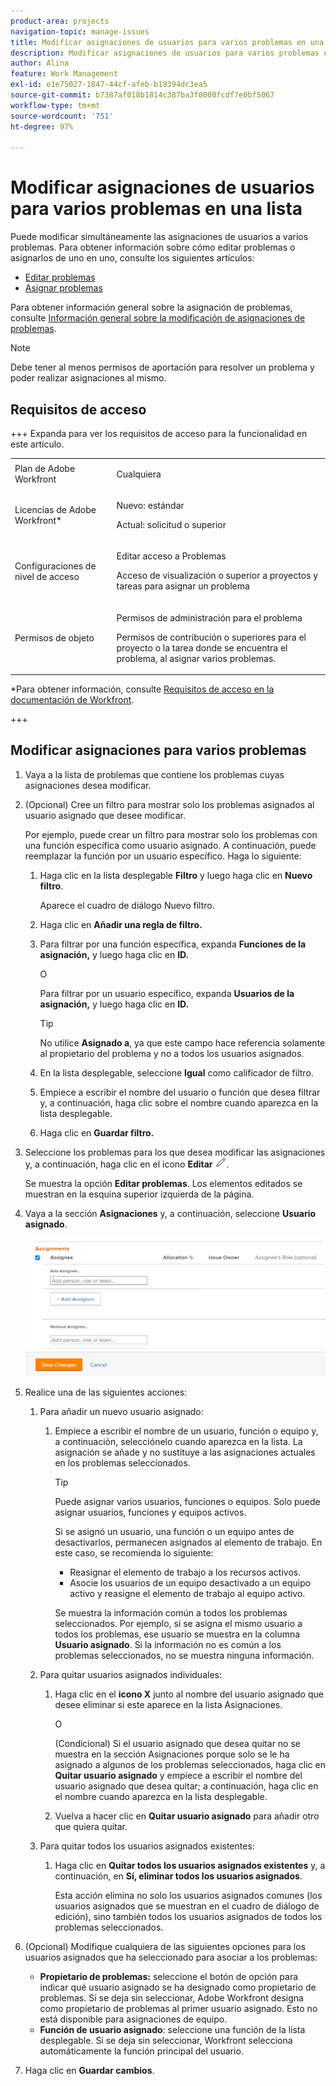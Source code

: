 ```yaml
---
product-area: projects
navigation-topic: manage-issues
title: Modificar asignaciones de usuarios para varios problemas en una lista
description: Modificar asignaciones de usuarios para varios problemas en una lista
author: Alina
feature: Work Management
exl-id: e1e75027-1847-44cf-afeb-b19394dc3ea5
source-git-commit: b7387af018b1814c387ba3f0000fcdf7e0bf5067
workflow-type: tm+mt
source-wordcount: '751'
ht-degree: 97%

---
```


# Modificar asignaciones de usuarios para varios problemas en una lista

<!--Audited: 07/2024-->
<!--
<p data-mc-conditions="QuicksilverOrClassic.Draft mode">(NOTE: similar article exists for tasks)</p>
-->

Puede modificar simultáneamente las asignaciones de usuarios a varios problemas. Para obtener información sobre cómo editar problemas o asignarlos de uno en uno, consulte los siguientes artículos:

* [Editar problemas](../../../manage-work/issues/manage-issues/edit-issues.md)
* [Asignar problemas](../../../manage-work/issues/manage-issues/assign-issues.md)

Para obtener información general sobre la asignación de problemas, consulte [Información general sobre la modificación de asignaciones de problemas](../../../manage-work/issues/manage-issues/modify-issue-assignments-overview.md).

>[!NOTE]
>
>Debe tener al menos permisos de aportación para resolver un problema y poder realizar asignaciones al mismo.

## Requisitos de acceso

+++ Expanda para ver los requisitos de acceso para la funcionalidad en este artículo.

<table style="table-layout:auto"> 
 <col> 
 <col> 
 <tbody> 
  <tr> 
   <td role="rowheader">Plan de Adobe Workfront</td> 
   <td> <p>Cualquiera </p> </td> 
  </tr> 
  <tr> 
   <td role="rowheader">Licencias de Adobe Workfront*</td> 
   <td> <p>Nuevo: estándar </p>
   <p>Actual: solicitud o superior</p> </td> 
  </tr> 
  <tr> 
   <td role="rowheader">Configuraciones de nivel de acceso</td> 
   <td> <p>Editar acceso a Problemas</p> <p>Acceso de visualización o superior a proyectos y tareas para asignar un problema</p> </td> 
  </tr> 
  <tr> 
   <td role="rowheader">Permisos de objeto</td> 
   <td> <p>Permisos de administración para el problema</p> <p>Permisos de contribución o superiores para el proyecto o la tarea donde se encuentra el problema, al asignar varios problemas.</p>  </td> 
  </tr> 
 </tbody> 
</table>

*Para obtener información, consulte [Requisitos de acceso en la documentación de Workfront](/help/quicksilver/administration-and-setup/add-users/access-levels-and-object-permissions/access-level-requirements-in-documentation.md).

+++

<!--
<div data-mc-conditions="QuicksilverOrClassic.Draft mode">
<h2>When to modify user assignments on issues</h2>
<p>(NOTE:&nbsp;drafted and moved to the overview article: Modify issue assignments overview)</p>
<p>You might want to modify the user assignments for multiple issues for a variety of&nbsp;reasons, including the following:</p>
<ul>
<li>Users join or leave&nbsp;your team</li>
<li>A user takes a vacation that extends beyond the issue&nbsp;due dates</li>
<li>A specific role or user is set as the assignee for multiple issues and you want to quickly modify all items to be assigned to a different user or role</li>
</ul>
</div>
-->

## Modificar asignaciones para varios problemas

1. Vaya a la lista de problemas que contiene los problemas cuyas asignaciones desea modificar.
1. (Opcional) Cree un filtro para mostrar solo los problemas asignados al usuario asignado que desee modificar.

   Por ejemplo, puede crear un filtro para mostrar solo los problemas con una función específica como usuario asignado. A continuación, puede reemplazar la función por un usuario específico. Haga lo siguiente:

   1. Haga clic en la lista desplegable **Filtro** y luego haga clic en **Nuevo filtro**.

      Aparece el cuadro de diálogo Nuevo filtro.

   1. Haga clic en **Añadir una regla de filtro.**
   1. Para filtrar por una función específica, expanda **Funciones de la asignación,** y luego haga clic en **ID.**

      O

      Para filtrar por un usuario específico, expanda **Usuarios de la asignación,** y luego haga clic en **ID.**

      >[!TIP]
      >
      >No utilice **Asignado a**, ya que este campo hace referencia solamente al propietario del problema y no a todos los usuarios asignados.

   1. En la lista desplegable, seleccione **Igual** como calificador de filtro.
   1. Empiece a escribir el nombre del usuario o función que desea filtrar y, a continuación, haga clic sobre el nombre cuando aparezca en la lista desplegable.
   1. Haga clic en **Guardar filtro.**

1. Seleccione los problemas para los que desea modificar las asignaciones y, a continuación, haga clic en el icono **Editar** ![Editar icono](assets/qs-edit-icon.png).

   Se muestra la opción **Editar problemas**. Los elementos editados se muestran en la esquina superior izquierda de la página.

1. Vaya a la sección **Asignaciones** y, a continuación, seleccione **Usuario asignado**.

   ![Área de asignaciones](assets/classic-assignmens-area-on-edit-box-350x119.png)

1. Realice una de las siguientes acciones:

   1. Para añadir un nuevo usuario asignado:

      1. Empiece a escribir el nombre de un usuario, función o equipo y, a continuación, selecciónelo cuando aparezca en la lista. La asignación se añade y no sustituye a las asignaciones actuales en los problemas seleccionados.

         >[!TIP]
         >
         >Puede asignar varios usuarios, funciones o equipos. Solo puede asignar usuarios, funciones y equipos activos.
         >
         >Si se asignó un usuario, una función o un equipo antes de desactivarlos, permanecen asignados al elemento de trabajo. En este caso, se recomienda lo siguiente:
         >
         >* Reasignar el elemento de trabajo a los recursos activos.
         >* Asocie los usuarios de un equipo desactivado a un equipo activo y reasigne el elemento de trabajo al equipo activo.

         Se muestra la información común a todos los problemas seleccionados. Por ejemplo, si se asigna el mismo usuario a todos los problemas, ese usuario se muestra en la columna **Usuario asignado**. Si la información no es común a los problemas seleccionados, no se muestra ninguna información.

   1. Para quitar usuarios asignados individuales:

      1. Haga clic en el **icono X** junto al nombre del usuario asignado que desee eliminar si este aparece en la lista Asignaciones.

         O

         (Condicional) Si el usuario asignado que desea quitar no se muestra en la sección Asignaciones porque solo se le ha asignado a algunos de los problemas seleccionados, haga clic en **Quitar usuario asignado** y empiece a escribir el nombre del usuario asignado que desea quitar; a continuación, haga clic en el nombre cuando aparezca en la lista desplegable.

      1. Vuelva a hacer clic en **Quitar usuario asignado** para añadir otro que quiera quitar.

   1. Para quitar todos los usuarios asignados existentes:

      1. Haga clic en **Quitar todos los usuarios asignados existentes** y, a continuación, en **Sí, eliminar todos los usuarios asignados**.

         Esta acción elimina no solo los usuarios asignados comunes (los usuarios asignados que se muestran en el cuadro de diálogo de edición), sino también todos los usuarios asignados de todos los problemas seleccionados.

1. (Opcional) Modifique cualquiera de las siguientes opciones para los usuarios asignados que ha seleccionado para asociar a los problemas:

   * **Propietario de problemas:** seleccione el botón de opción para indicar qué usuario asignado se ha designado como propietario de problemas. Si se deja sin seleccionar, Adobe Workfront designa como propietario de problemas al primer usuario asignado. Esto no está disponible para asignaciones de equipo.
   * **Función de usuario asignado**: seleccione una función de la lista desplegable. Si se deja sin seleccionar, Workfront selecciona automáticamente la función principal del usuario.

1. Haga clic en **Guardar cambios**.
